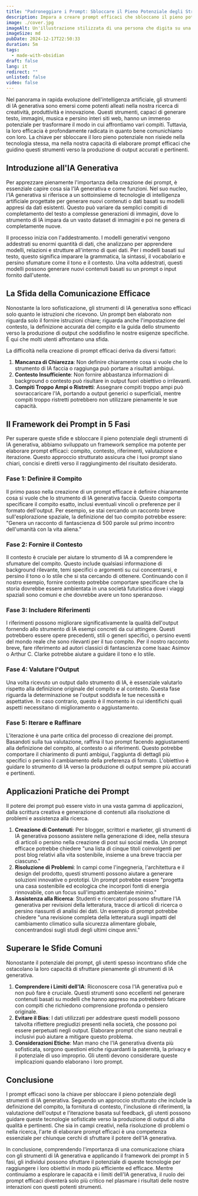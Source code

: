 ```yaml
---
title: "Padroneggiare i Prompt: Sbloccare il Pieno Potenziale degli Strumenti di IA Generativa"
description: Impara a creare prompt efficaci che sbloccano il pieno potenziale degli strumenti di IA generativa, portando a output più accurati e pertinenti.
image: ./cover.jpg
imageAlt: Un'illustrazione stilizzata di una persona che digita su una tastiera con una lampadina che si accende sopra la sua testa, circondata da frammenti di codice ed elementi relativi all'IA
imageSize: md
pubDate: 2024-12-17T22:50:33
duration: 5m
tags:
  - made-with-obsidian
draft: false
lang: it
redirect: ""
unlisted: false
video: false
---
```

Nel panorama in rapida evoluzione dell'intelligenza artificiale, gli strumenti di IA generativa sono emersi come potenti alleati nella nostra ricerca di creatività, produttività e innovazione. Questi strumenti, capaci di generare testo, immagini, musica e persino interi siti web, hanno un immenso potenziale per trasformare il modo in cui affrontiamo vari compiti. Tuttavia, la loro efficacia è profondamente radicata in quanto bene comunichiamo con loro. La chiave per sbloccare il loro pieno potenziale non risiede nella tecnologia stessa, ma nella nostra capacità di elaborare prompt efficaci che guidino questi strumenti verso la produzione di output accurati e pertinenti.

## Introduzione all'IA Generativa

Per apprezzare pienamente l'importanza della creazione dei prompt, è essenziale capire cosa sia l'IA generativa e come funzioni. Nel suo nucleo, l'IA generativa si riferisce a un sottoinsieme di tecnologie di intelligenza artificiale progettate per generare nuovi contenuti o dati basati su modelli appresi da dati esistenti. Questo può variare da semplici compiti di completamento del testo a complesse generazioni di immagini, dove lo strumento di IA impara da un vasto dataset di immagini e poi ne genera di completamente nuove.

Il processo inizia con l'addestramento. I modelli generativi vengono addestrati su enormi quantità di dati, che analizzano per apprendere modelli, relazioni e strutture all'interno di quei dati. Per i modelli basati sul testo, questo significa imparare la grammatica, la sintassi, il vocabolario e persino sfumature come il tono e il contesto. Una volta addestrati, questi modelli possono generare nuovi contenuti basati su un prompt o input fornito dall'utente.

## La Sfida della Comunicazione Efficace

Nonostante la loro sofisticazione, gli strumenti di IA generativa sono efficaci solo quanto le istruzioni che ricevono. Un prompt ben elaborato non riguarda solo il fornire istruzioni chiare; riguarda anche l'impostazione del contesto, la definizione accurata del compito e la guida dello strumento verso la produzione di output che soddisfino le nostre esigenze specifiche. È qui che molti utenti affrontano una sfida.

La difficoltà nella creazione di prompt efficaci deriva da diversi fattori:

1. **Mancanza di Chiarezza**: Non definire chiaramente cosa si vuole che lo strumento di IA faccia o raggiunga può portare a risultati ambigui.
2. **Contesto Insufficiente**: Non fornire abbastanza informazioni di background o contesto può risultare in output fuori obiettivo o irrilevanti.
3. **Compiti Troppo Ampi o Ristretti**: Assegnare compiti troppo ampi può sovraccaricare l'IA, portando a output generici o superficiali, mentre compiti troppo ristretti potrebbero non utilizzare pienamente le sue capacità.

## Il Framework dei Prompt in 5 Fasi

Per superare queste sfide e sbloccare il pieno potenziale degli strumenti di IA generativa, abbiamo sviluppato un framework semplice ma potente per elaborare prompt efficaci: compito, contesto, riferimenti, valutazione e iterazione. Questo approccio strutturato assicura che i tuoi prompt siano chiari, concisi e diretti verso il raggiungimento del risultato desiderato.

### Fase 1: Definire il Compito

Il primo passo nella creazione di un prompt efficace è definire chiaramente cosa si vuole che lo strumento di IA generativa faccia. Questo comporta specificare il compito esatto, inclusi eventuali vincoli o preferenze per il formato dell'output. Per esempio, se stai cercando un racconto breve sull'esplorazione spaziale, la definizione del tuo compito potrebbe essere: "Genera un racconto di fantascienza di 500 parole sul primo incontro dell'umanità con la vita aliena."

### Fase 2: Fornire il Contesto

Il contesto è cruciale per aiutare lo strumento di IA a comprendere le sfumature del compito. Questo include qualsiasi informazione di background rilevante, temi specifici o argomenti su cui concentrarsi, e persino il tono o lo stile che si sta cercando di ottenere. Continuando con il nostro esempio, fornire contesto potrebbe comportare specificare che la storia dovrebbe essere ambientata in una società futuristica dove i viaggi spaziali sono comuni e che dovrebbe avere un tono speranzoso.

### Fase 3: Includere Riferimenti

I riferimenti possono migliorare significativamente la qualità dell'output fornendo allo strumento di IA esempi concreti da cui attingere. Questi potrebbero essere opere precedenti, stili o generi specifici, o persino eventi del mondo reale che sono rilevanti per il tuo compito. Per il nostro racconto breve, fare riferimento ad autori classici di fantascienza come Isaac Asimov o Arthur C. Clarke potrebbe aiutare a guidare il tono e lo stile.

### Fase 4: Valutare l'Output

Una volta ricevuto un output dallo strumento di IA, è essenziale valutarlo rispetto alla definizione originale del compito e al contesto. Questa fase riguarda la determinazione se l'output soddisfa le tue necessità e aspettative. In caso contrario, questo è il momento in cui identifichi quali aspetti necessitano di miglioramento o aggiustamento.

### Fase 5: Iterare e Raffinare

L'iterazione è una parte critica del processo di creazione dei prompt. Basandoti sulla tua valutazione, raffina il tuo prompt facendo aggiustamenti alla definizione del compito, al contesto o ai riferimenti. Questo potrebbe comportare il chiarimento di punti ambigui, l'aggiunta di dettagli più specifici o persino il cambiamento della preferenza di formato. L'obiettivo è guidare lo strumento di IA verso la produzione di output sempre più accurati e pertinenti.

## Applicazioni Pratiche dei Prompt

Il potere dei prompt può essere visto in una vasta gamma di applicazioni, dalla scrittura creativa e generazione di contenuti alla risoluzione di problemi e assistenza alla ricerca.

1. **Creazione di Contenuti**: Per blogger, scrittori e marketer, gli strumenti di IA generativa possono assistere nella generazione di idee, nella stesura di articoli o persino nella creazione di post sui social media. Un prompt efficace potrebbe chiedere "una lista di cinque titoli coinvolgenti per post blog relativi alla vita sostenibile, insieme a una breve traccia per ciascuno."
2. **Risoluzione di Problemi**: In campi come l'ingegneria, l'architettura e il design del prodotto, questi strumenti possono aiutare a generare soluzioni innovative o prototipi. Un prompt potrebbe essere "progetta una casa sostenibile ed ecologica che incorpori fonti di energia rinnovabile, con un focus sull'impatto ambientale minimo."
3. **Assistenza alla Ricerca**: Studenti e ricercatori possono sfruttare l'IA generativa per revisioni della letteratura, tracce di articoli di ricerca o persino riassunti di analisi dei dati. Un esempio di prompt potrebbe chiedere "una revisione completa della letteratura sugli impatti del cambiamento climatico sulla sicurezza alimentare globale, concentrandosi sugli studi degli ultimi cinque anni."

## Superare le Sfide Comuni

Nonostante il potenziale dei prompt, gli utenti spesso incontrano sfide che ostacolano la loro capacità di sfruttare pienamente gli strumenti di IA generativa.

1. **Comprendere i Limiti dell'IA**: Riconoscere cosa l'IA generativa può e non può fare è cruciale. Questi strumenti sono eccellenti nel generare contenuti basati su modelli che hanno appreso ma potrebbero faticare con compiti che richiedono comprensione profonda o pensiero originale.
2. **Evitare il Bias**: I dati utilizzati per addestrare questi modelli possono talvolta riflettere pregiudizi presenti nella società, che possono poi essere perpetuati negli output. Elaborare prompt che siano neutrali e inclusivi può aiutare a mitigare questo problema.
3. **Considerazioni Etiche**: Man mano che l'IA generativa diventa più sofisticata, sorgono questioni etiche riguardanti la paternità, la privacy e il potenziale di uso improprio. Gli utenti devono considerare queste implicazioni quando elaborano i loro prompt.

## Conclusione

I prompt efficaci sono la chiave per sbloccare il pieno potenziale degli strumenti di IA generativa. Seguendo un approccio strutturato che include la definizione del compito, la fornitura di contesto, l'inclusione di riferimenti, la valutazione dell'output e l'iterazione basata sul feedback, gli utenti possono guidare queste tecnologie sofisticate verso la produzione di output di alta qualità e pertinenti. Che sia in campi creativi, nella risoluzione di problemi o nella ricerca, l'arte di elaborare prompt efficaci è una competenza essenziale per chiunque cerchi di sfruttare il potere dell'IA generativa.

In conclusione, comprendendo l'importanza di una comunicazione chiara con gli strumenti di IA generativa e applicando il framework dei prompt in 5 fasi, gli individui possono sfruttare il potenziale di queste tecnologie per raggiungere i loro obiettivi in modo più efficiente ed efficace. Mentre continuiamo a esplorare le capacità e i limiti dell'IA generativa, il ruolo dei prompt efficaci diventerà solo più critico nel plasmare i risultati delle nostre interazioni con questi potenti strumenti.
